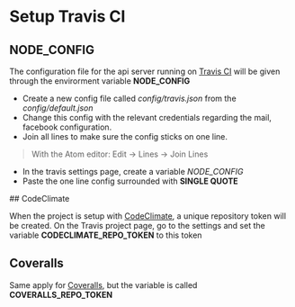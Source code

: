 
# Setup Travis CI

## NODE_CONFIG

The configuration file for the api server running on [Travis CI](https://travis-ci.org) will be given through the envirorment variable **NODE_CONFIG**

* Create a new config file called _config/travis.json_ from the _config/default.json_
* Change this config with the relevant credentials regarding the mail, facebook configuration.
* Join all lines to make sure the config sticks on one line.

> With the Atom editor: Edit -> Lines -> Join Lines

* In the travis settings page, create a variable *NODE_CONFIG*
* Paste the one line config surrounded with **SINGLE QUOTE**

## CodeClimate

When the project is setup with [CodeClimate](https://codeclimate.com), a unique repository token will be created.
On the Travis project page, go to the settings and set the variable **CODECLIMATE_REPO_TOKEN** to this token

## Coveralls

Same apply for [Coveralls](https://coveralls.io), but the variable is called **COVERALLS_REPO_TOKEN**
